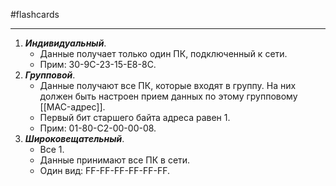 #flashcards
***
1. ***Индивидуальный***.
	- Данные получает только один ПК, подключенный к сети.
	- Прим: 30-9C-23-15-E8-8C.
2. ***Групповой***.
	- Данные получают все ПК, которые входят в группу. На них должен быть настроен прием данных по этому групповому [[MAC-адрес]].
	- Первый бит старшего байта адреса равен 1.
	- Прим: 01-80-C2-00-00-08.
3. ***Широковещательный***.
	- Все 1.
	- Данные принимают все ПК в сети.
	- Один вид: FF-FF-FF-FF-FF-FF.
<!--SR:!2025-10-15,9,210-->